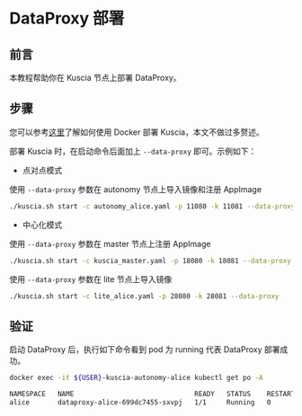 # DataProxy 部署

## 前言

本教程帮助你在 Kuscia 节点上部署 DataProxy。

## 步骤

您可以参考[这里](./deploy_p2p_cn.md)了解如何使用 Docker 部署 Kuscia，本文不做过多赘述。

部署 Kuscia 时，在启动命令后面加上 `--data-proxy` 即可。示例如下：

- 点对点模式

使用 `--data-proxy` 参数在 autonomy 节点上导入镜像和注册 AppImage
```bash
./kuscia.sh start -c autonomy_alice.yaml -p 11080 -k 11081 --data-proxy
```

- 中心化模式

使用 `--data-proxy` 参数在 master 节点上注册 AppImage
```bash
./kuscia.sh start -c kuscia_master.yaml -p 18080 -k 18081 --data-proxy
```

使用 `--data-proxy` 参数在 lite 节点上导入镜像
```bash
./kuscia.sh start -c lite_alice.yaml -p 28080 -k 28081 --data-proxy
```

## 验证

启动 DataProxy 后，执行如下命令看到 pod 为 running 代表 DataProxy 部署成功。
```bash
docker exec -it ${USER}-kuscia-autonomy-alice kubectl get po -A

NAMESPACE   NAME                              READY   STATUS    RESTARTS   AGE
alice       dataproxy-alice-699dc7455-sxvpj   1/1     Running   0          26s
```

